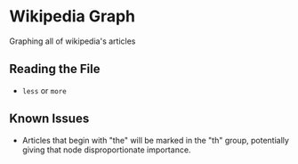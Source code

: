 # Wikipedia Graph
Graphing all of wikipedia's articles

## Reading the File
- `less` or `more`

## Known Issues
- Articles that begin with "the" will be marked in the "th" group, potentially giving that node disproportionate importance.
